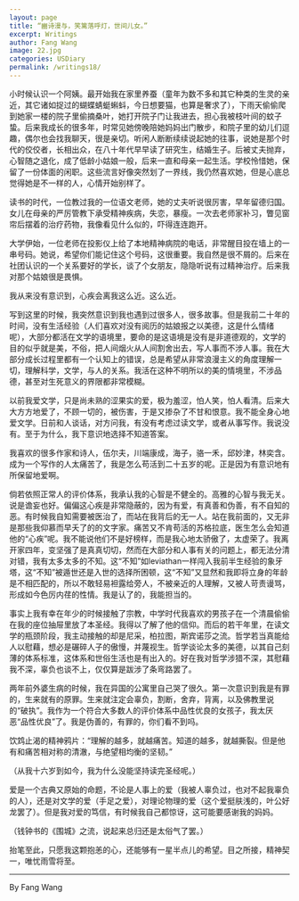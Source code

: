 ```yaml
---
layout: page
title: “豳诗漫与，笑篱落呼灯，世间儿女。”
excerpt: Writings
author: Fang Wang
image: 22.jpg
categories: USDiary
permalink: /writings18/
---
```


小时候认识一个阿姨。最开始我在家里养蚕（童年为数不多和其它种类的生灵的亲近，其它诸如捉过的蝴蝶蜻蜓蝌蚪，今日想要猫，也算是奢求了），下雨天偷偷爬到她家一楼的院子里偷摘桑叶，她打开院子门让我进去，担心我被枝叶间的蚊子蛰。后来我成长的很多年，时常见她傍晚陪她妈妈出门散步，和院子里的幼儿们逗趣，偶尔也会找我聊天，很是亲切。听闲人断断续续说起她的往事，说她是那个时代的佼佼者，长相出众，在八十年代早早读了研究生，结婚生子。后被丈夫抛弃，心智随之退化，成了低龄小姑娘一般，后来一直和母亲一起生活。学校怜惜她，保留了一份体面的闲职。这些流言好像突然划了一界线，我仍然喜欢她，但是心底总觉得她是不一样的人，心情开始别样了。

读书的时代，一位教过我的一位语文老师，她的丈夫听说很厉害，早年留德归国。女儿在母亲的严厉管教下承受精神疾病，失恋，暴瘦。一次去老师家补习，瞥见窗帘后摆着的治疗药物，我像看见什么似的，吓得连连跑开。

大学伊始，一位老师在投影仪上给了本地精神病院的电话，非常醒目投在墙上的一串号码。她说，希望你们能记住这个号码，这很重要。我自然是很不屑的。后来在社团认识的一个关系要好的学长，谈了个女朋友，隐隐听说有过精神治疗。后来我对那个姑娘很是畏惧。

我从来没有意识到，心疾会离我这么近。这么近。

写到这里的时候，我突然意识到我也遇到过很多人，很多故事。但是我前二十年的时间，没有生活经验（人们喜欢对没有阅历的姑娘报之以美德，这是什么情绪呢），大部分都活在文学的语境里，要命的是这语境是没有是非道德观的，文学的目的似乎就是美，不俗，把人间烟火从人间割舍出去，写人事而不涉人事。我在大部分成长过程里都有一个认知上的错误，总是希望从非常浪漫主义的角度理解一切，理解科学，文学，与人的关系。我活在这种不明所以的美的情境里，不涉品德，甚至对生死意义的界限都非常模糊。

以前我爱文学，只是尚未熟的涩果实的爱，极为羞涩，怕人笑，怕人看清。后来大大方方地爱了，不顾一切的，被伤害，于是又掺杂了不甘和恨意。我不能全身心地爱文学。日前和人谈话，对方问我，有没有考虑过读文学，或者从事写作。我说没有。至于为什么，我下意识地选择不知道答案。

我喜欢的很多作家和诗人，伍尔夫，川端康成，海子，骆一禾，邱妙津，林奕含。成为一个写作的人太痛苦了，我是怎么苟活到二十五岁的呢。正是因为有意识地有所保留地爱啊。

倘若依照正常人的评价体系，我承认我的心智是不健全的。高雅的心智与我无关。说是谵妄也好。偏偏这心疾是非常隐蔽的，因为有爱，有真善和伪善，有不自知的恶。有时候我自知需要被医治了，而站在我背后的无一人。站在我前面的，又无非是那些我仰慕而早夭了的的文字家。痛苦又不肯苟活的苏格拉底，医生怎么会知道他的“心疾”呢。我不能说他们不是好榜样，而是我心地太骄傲了，太虚荣了。我离开家四年，变坚强了是真真切切，然而在大部分和人事有关的问题上，都无法分清对错，我有太多太多的不知。这“不知”如leviathan一样闯入我前半生经验的象牙塔，这“不知”被遁世还是入世的选择所困顿，这“不知”又显然和我即将立身的年龄是不相匹配的，所以不敢轻易袒露给旁人，不被亲近的人理解，又被人苛责谩骂，形成如今色厉内荏的性情。我是认了的，我能担当的。

事实上我有幸在年少的时候接触了宗教，中学时代我喜欢的男孩子在一个清晨偷偷在我的座位抽屉里放了本圣经。我得以了解了他的信仰。而后的若干年里，在读文学的瓶颈阶段，我主动接触的却是尼采，柏拉图，斯宾诺莎之流。哲学若当真能给人以慰藉，想必是碾碎人子的傲慢，并蔑视生。哲学谈论太多的美德，以其自己刻薄的体系标准，这体系和世俗生活也是有出入的。好在我对哲学涉猎不深，其慰藉我不深，辜负也谈不上，仅仅算是跋涉了条弯路罢了。

两年前外婆生病的时候，我在异国的公寓里自己哭了很久。第一次意识到我是有罪的，生来就有的原罪。生来就注定会辜负，割断，舍弃，背离，以及佛教里说的“破执”。我作为一个符合大多数人的评价体系中品性优良的女孩子，我太厌恶“品性优良”了。我是伪善的，有罪的，你们看不到吗。

饮鸩止渴的精神鸦片：“理解的越多，就越痛苦。知道的越多，就越撕裂。但是他有和痛苦相对称的清澈，与绝望相均衡的坚韧。”

（从我十六岁到如今，我为什么没能坚持读完圣经呢。）

爱是一个古典又原始的命题，不论是人事上的爱（我被人辜负过，也对不起我辜负的人），还是对文学的爱（手足之爱），对理论物理的爱（这个爱挺肤浅的，叶公好龙罢了）。但是我对爱的笃信，有时候我自己都惊讶，这可能要感谢我的妈妈。

（钱钟书的《围城》之流，说起来总归还是太俗气了罢。）

抬笔至此，只愿我这颗抱恙的心，还能够有一星半点儿的希望。目之所接，精神契一，唯忧雨雪将至。



****

By Fang Wang